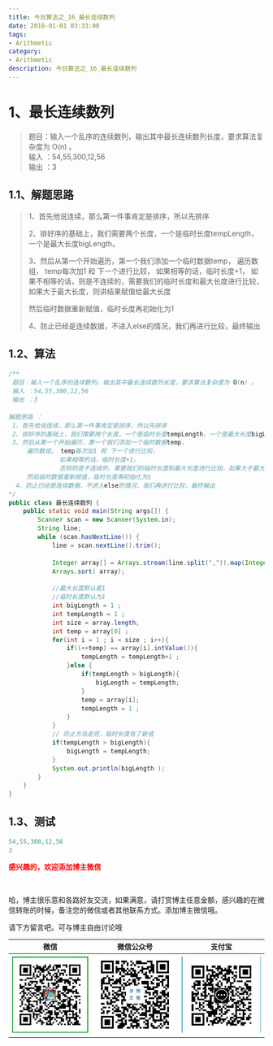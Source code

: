 ```yaml
---
title: 今日算法之_16_最长连续数列
date: 2018-01-01 03:33:00
tags: 
- Arithmetic
category: 
- Arithmetic
description: 今日算法之_16_最长连续数列
---
```




# 1、最长连续数列
>  题目：输入一个乱序的连续数列，输出其中最长连续数列长度，要求算法复杂度为 O(n) 。   
>  输入 ：54,55,300,12,56   
>  输出 ：3



## 1.1、解题思路 

>  1、首先他说连续，那么第一件事肯定是排序，所以先排序    
>
>  2、排好序的基础上，我们需要两个长度，一个是临时长度tempLength，一个是最大长度bigLength。   
>
>  3、然后从第一个开始遍历，第一个我们添加一个临时数据temp，   遍历数组， temp每次加1 和 下一个进行比较， 如果相等的话，临时长度+1，  如果不相等的话，则是不连续的，需要我们的临时长度和最大长度进行比较，如果大于最大长度，则讲结果赋值给最大长度   
>
>  然后临时数据重新赋值，临时长度再初始化为1     
>
>  4、防止已经是连续数据，不进入else的情况，我们再进行比较，最终输出



## 1.2、算法

```java
/**
 题目：输入一个乱序的连续数列，输出其中最长连续数列长度，要求算法复杂度为 O(n) 。
 输入 ：54,55,300,12,56
 输出 ：3

解题思路 ：
 1、首先他说连续，那么第一件事肯定是排序，所以先排序
 2、排好序的基础上，我们需要两个长度，一个是临时长度tempLength，一个是最大长度bigLength。
 3、然后从第一个开始遍历，第一个我们添加一个临时数据temp，
     遍历数组， temp每次加1 和 下一个进行比较，
              如果相等的话，临时长度+1，
              否则则是不连续的，需要我们的临时长度和最大长度进行比较，如果大于最大长度，则讲结果赋值给最大长度
     然后临时数据重新赋值，临时长度再初始化为1
  4、防止已经是连续数据，不进入else的情况，我们再进行比较，最终输出
*/
public class 最长连续数列 {
    public static void main(String args[]) {
        Scanner scan = new Scanner(System.in);
        String line;
        while (scan.hasNextLine()) {
            line = scan.nextLine().trim();

            Integer array[] = Arrays.stream(line.split(",")).map(Integer::valueOf).toArray(Integer[]::new);
            Arrays.sort( array);

            //最大长度默认是1
            //临时长度默认为1
            int bigLength = 1 ;
            int tempLength = 1 ;
            int size = array.length;
            int temp = array[0] ;
            for(int i = 1 ; i < size ; i++){
                if((++temp) == array[i].intValue()){
                    tempLength = tempLength+1 ;
                }else {
                    if(tempLength > bigLength){
                        bigLength = tempLength;
                    }
                    temp = array[i];
                    tempLength = 1 ;
                }
            }
            // 防止方法走完，临时长度有了新值
            if(tempLength > bigLength){
                bigLength = tempLength;
            }
            System.out.println(bigLength );
        }
    }
}
```




## 1.3、测试 

```java
54,55,300,12,56
3
```








  **<font  color="red">感兴趣的，欢迎添加博主微信 </font>**       

​    

哈，博主很乐意和各路好友交流，如果满意，请打赏博主任意金额，感兴趣的在微信转账的时候，备注您的微信或者其他联系方式。添加博主微信哦。    

请下方留言吧。可与博主自由讨论哦   



|微信 | 微信公众号|支付宝|
|:-------:|:-------:|:------:|
| ![微信](https://raw.githubusercontent.com/HealerJean/HealerJean.github.io/master/assets/img/tctip/weixin.jpg)|![微信公众号](https://raw.githubusercontent.com/HealerJean/HealerJean.github.io/master/assets/img/my/qrcode_for_gh_a23c07a2da9e_258.jpg)|![支付宝](https://raw.githubusercontent.com/HealerJean/HealerJean.github.io/master/assets/img/tctip/alpay.jpg) |



<link rel="stylesheet" href="https://unpkg.com/gitalk/dist/gitalk.css">

<script src="https://unpkg.com/gitalk@latest/dist/gitalk.min.js"></script> 
<div id="gitalk-container"></div>    
 <script type="text/javascript">
    var gitalk = new Gitalk({
		clientID: `1d164cd85549874d0e3a`,
		clientSecret: `527c3d223d1e6608953e835b547061037d140355`,
		repo: `HealerJean.github.io`,
		owner: 'HealerJean',
		admin: ['HealerJean'],
		id: 'AAAAAAAAAAAAAAA',
    });
    gitalk.render('gitalk-container');
</script> 
